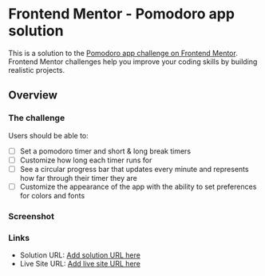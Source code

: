 # Frontend Mentor - Pomodoro app solution

This is a solution to
the [Pomodoro app challenge on Frontend Mentor](https://www.frontendmentor.io/challenges/pomodoro-app-KBFnycJ6G).
Frontend Mentor challenges help you improve your coding skills by building realistic projects.

## Overview

### The challenge

Users should be able to:

- [ ] Set a pomodoro timer and short & long break timers
- [ ] Customize how long each timer runs for
- [ ] See a circular progress bar that updates every minute and represents how far through their timer they are
- [ ] Customize the appearance of the app with the ability to set preferences for colors and fonts

### Screenshot

### Links

- Solution URL: [Add solution URL here](https://your-solution-url.com)
- Live Site URL: [Add live site URL here](https://your-live-site-url.com)
